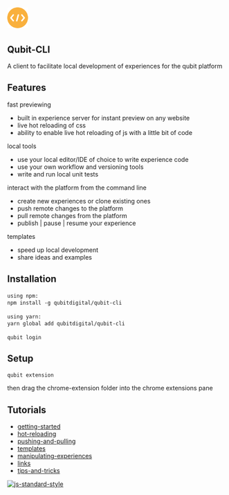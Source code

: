  # ![extension icon](./chrome-extension/icons/on48.png)
## Qubit-CLI

A client to facilitate local development of experiences for the qubit platform

## Features

fast previewing
- built in experience server for instant preview on any website
- live hot reloading of css
- ability to enable live hot reloading of js with a little bit of code

local tools
- use your local editor/IDE of choice to write experience code
- use your own workflow and versioning tools
- write and run local unit tests

interact with the platform from the command line
- create new experiences or clone existing ones
- push remote changes to the platform
- pull remote changes from the platform
- publish | pause | resume your experience

templates
- speed up local development
- share ideas and examples

## Installation

```
using npm:
npm install -g qubitdigital/qubit-cli

using yarn:
yarn global add qubitdigital/qubit-cli

qubit login
```

## Setup

```
qubit extension
```
then drag the chrome-extension folder into the chrome extensions pane

## Tutorials
- [getting-started](docs/tutorials/getting-started.md)
- [hot-reloading](docs/tutorials/hot-reloading.md)
- [pushing-and-pulling](docs/tutorials/pushing-and-pulling.md)
- [templates](docs/tutorials/templates.md)
- [manipulating-experiences](docs/tutorials/manipulating-experiences.md)
- [links](docs/tutorials/links.md)
- [tips-and-tricks](docs/tutorials/tips-and-tricks.md)

[![js-standard-style](https://img.shields.io/badge/code%20style-standard-brightgreen.svg)](http://standardjs.com/)
